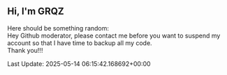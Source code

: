 ## Hi, I'm GRQZ
Here should be something random:  
Hey Github moderator, please contact me before you want to suspend my account so that I have time to backup all my code.  
Thank you!!!


Last Update: 2025-05-14 06:15:42.168692+00:00
